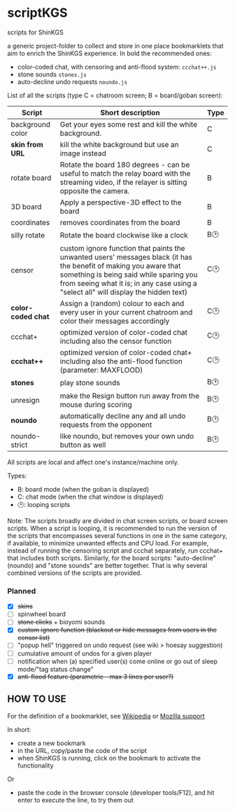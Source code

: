 # scriptKGS
scripts for ShinKGS

a generic project-folder to collect and store in one place bookmarklets that aim to enrich the ShinKGS experience. In bold the recommended ones:
 - color-coded chat, with censoring and anti-flood system: `ccchat++.js`
 - stone sounds `stones.js`
 - auto-decline undo requests `noundo.js`
 
List of all the scripts (type C = chatroom screen; B = board/goban screen):

  Script           | Short description                                        | Type
  ---------------- | ---------------------------------------------------------|------
  background color | Get your eyes some rest and kill the white background.   | C
  **skin from URL**    | kill the white background but use an image instead       | C
  rotate board     | Rotate the board 180 degrees - can be useful to match the relay board with the streaming video, if the relayer is sitting opposite the camera. | B
  3D board         | Apply a perspective-3D effect to the board | B
  coordinates      | removes coordinates from the board         | B
  silly rotate     | Rotate the board clockwise like a clock    | B🕑
  censor           | custom ignore function that paints the unwanted users' messages black (it has the benefit of making you aware that something is being said while sparing you from seeing what it is; in any case using a "select all" will display the hidden text)  | C🕑
  **color-coded chat** | Assign a (random) colour to each and every user in your current chatroom and color their messages accordingly | C🕑
  ccchat+          | optimized version of color-coded chat including also the censor function  | C🕑
  **ccchat++**         | optimized version of color-coded chat+ including also the anti-flood function (parameter: MAXFLOOD)  | C🕑 
  **stones**           | play stone sounds | B🕑
  unresign         | make the Resign button run away from the mouse during scoring     | B🕑
  **noundo**           | automatically decline any and all undo requests from the opponent | B🕑
  noundo-strict    | like noundo, but removes your own undo button as well             | B🕑
  
All scripts are local and affect one's instance/machine only.

Types:
 - B: board mode (when the goban is displayed)
 - C: chat mode (when the chat window is displayed)
 - 🕑: looping scripts
 
Note: The scripts broadly are divided in chat screen scripts, or board screen scripts. When a script is looping, it is recommended to run the version of the scripts that encompasses several functions in one in the same category, if available, to minimize unwanted effects and CPU load. For example, instead of running the censoring script and ccchat separately, run ccchat+ that includes both scripts. Similarly, for the board scripts: "auto-decline" (noundo) and "stone sounds" are better together. That is why several combined versions of the scripts are provided.

### Planned
  - [X] ~~skins~~
  - [ ] spinwheel board
  - [ ] ~~stone clicks~~ + bioyomi sounds
  - [x] ~~custom ignore function (blackout or hide messages from users in the censor list)~~
  - [ ] "popup hell" triggered on undo request (see wiki > hoesay suggestion)
  - [ ] cumulative amount of undos for a given player
  - [ ] notification when (a) specified user(s) come online or go out of sleep mode/"tag status change"
  - [X] ~~anti-flood feature (parametric - max 3 lines per user?)~~

## HOW TO USE
For the definition of a bookmarklet, see [Wikipedia](https://en.wikipedia.org/wiki/Bookmarklet) or [Mozilla support](https://support.mozilla.org/en-US/kb/bookmarklets-perform-common-web-page-tasks)

In short: 

 * create a new bookmark
 * in the URL, copy/paste the code of the script
 * when ShinKGS is running, click on the bookmark to activate the functionality

Or

 * paste the code in the browser console (developer tools/F12), and hit enter to execute the line, to try them out
